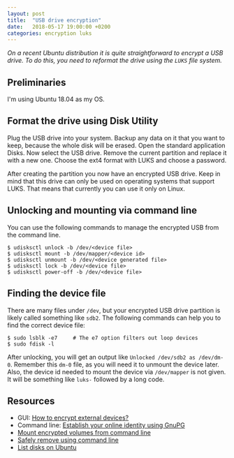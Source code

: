 ```yaml
---
layout: post
title:  "USB drive encryption"
date:   2018-05-17 19:00:00 +0200
categories: encryption luks
---
```

*On a recent Ubuntu distribution it is quite straightforward to encrypt a USB drive. To do this, you need to reformat the drive using the `LUKS` file system.*

## Preliminaries
I'm using Ubuntu 18.04 as my OS.

## Format the drive using Disk Utility
Plug the USB drive into your system. Backup any data on it that you want to keep, because the whole disk will be erased. Open the standard application Disks. Now select the USB drive. Remove the current partition and replace it with a new one. Choose the ext4 format with LUKS and choose a password.

After creating the partition you now have an encrypted USB drive. Keep in mind that this drive can only be used on operating systems that support LUKS. That means that currently you can use it only on Linux.

## Unlocking and mounting via command line
You can use the following commands to manage the encrypted USB from the command line.

```console
$ udisksctl unlock -b /dev/<device file>
$ udisksctl mount -b /dev/mapper/<device id>
$ udisksctl unmount -b /dev/<device generated file>
$ udisksctl lock -b /dev/<device file>
$ udisksctl power-off -b /dev/<device file>
```

## Finding the device file
There are many files under `/dev`, but your encrypted USB drive partition is likely called something like `sdb2`. The following commands can help you to find the correct device file:

```console
$ sudo lsblk -e7     # The e7 option filters out loop devices
$ sudo fdisk -l
```

After unlocking, you will get an output like `Unlocked /dev/sdb2 as /dev/dm-0`. Remember this `dm-0` file, as you will need it to unmount the device later. Also, the device id needed to mount the device via `/dev/mapper` is not given. It will be something like `luks-` followed by a long code.

## Resources
- GUI: [How to encrypt external devices?][askubuntu]
- Command line: [Establish your online identity using GnuPG][saminiir]
- [Mount encrypted volumes from command line][askubuntu2]
- [Safely remove using command line][askubuntu3]
- [List disks on Ubuntu][linuxhint]

[askubuntu]: https://askubuntu.com/questions/500981/how-to-encrypt-external-devices
[askubuntu2]: https://askubuntu.com/questions/63594/mount-encrypted-volumes-from-command-line
[askubuntu3]: https://askubuntu.com/questions/381108/safely-remove-using-command-line
[saminiir]: http://www.saminiir.com/establish-cryptographic-identity-using-gnupg/
[linuxhint]: https://linuxhint.com/list_disks_ubuntu/
